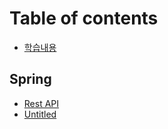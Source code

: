 # Table of contents

* [학습내용](README.md)

## Spring

* [Rest API](spring/untitled-1.md)
* [Untitled](spring/untitled.md)

